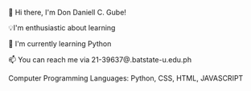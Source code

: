 👋 Hi there, I'm Don Daniell C. Gube!

💡I'm enthusiastic about learning 

🔎 I'm currently learning Python 

📫 You can reach me via 21-39637@.batstate-u.edu.ph

Computer Programming Languages: Python, CSS, HTML, JAVASCRIPT

